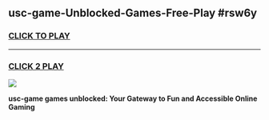 
## usc-game-Unblocked-Games-Free-Play #rsw6y
<h3>
<a href="https://us.freeplayer.one?title=usc-game&ref=9M">CLICK TO PLAY</a></h3>
<hr>

<h3>
<a href="https://us.freeplayer.one?title=usc-game&ref=9M">CLICK 2 PLAY</a>
  
</h3>

<a href="https://us.freeplayer.one?title=usc-game&ref=9M"><img src="https://clearcache.store/games.png"></a>


**usc-game games unblocked: Your Gateway to Fun and Accessible Online Gaming**
